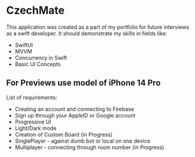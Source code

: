 # CzechMate

This application was created as a part of my portfolio for future interviews as a swift developer.
It should demonstrate my skills in fields like:
<ul>
<li>SwiftUI</li>
<li>MVVM</li>
<li>Concurrency in Swift</li>
<li>Basic UI Concepts</li>
</ul>

## For Previews use model of iPhone 14 Pro

List of requirements:
<ul>
<li>Creating an account and connecting to Firebase</li>
<li>Sign up through your AppleID or Google account</li>
<li>Progressive UI</li>
<li>Light/Dark mode</li>
<li>Creation of Custom Board (in Progress)</li>
<li>SinglePlayer - against dumb bot or local on one device</li>
<li>Multiplayer - connecting through room number (in Progress)</li>
</ul>
